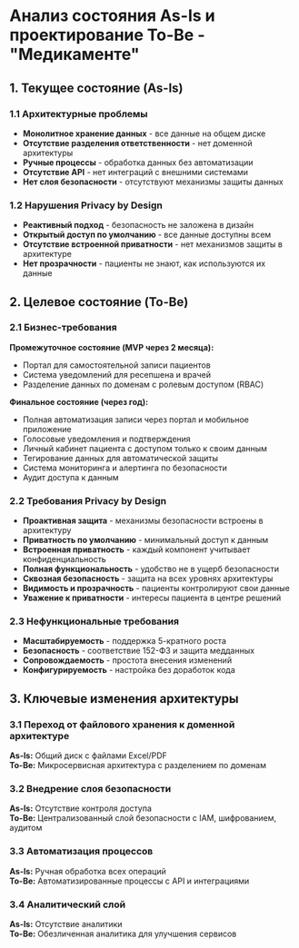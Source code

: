 # Анализ состояния As-Is и проектирование To-Be - "Медикаменте"

## 1. Текущее состояние (As-Is)

### 1.1 Архитектурные проблемы
- **Монолитное хранение данных** - все данные на общем диске
- **Отсутствие разделения ответственности** - нет доменной архитектуры
- **Ручные процессы** - обработка данных без автоматизации
- **Отсутствие API** - нет интеграций с внешними системами
- **Нет слоя безопасности** - отсутствуют механизмы защиты данных

### 1.2 Нарушения Privacy by Design
- **Реактивный подход** - безопасность не заложена в дизайн
- **Открытый доступ по умолчанию** - все данные доступны всем
- **Отсутствие встроенной приватности** - нет механизмов защиты в архитектуре
- **Нет прозрачности** - пациенты не знают, как используются их данные

## 2. Целевое состояние (To-Be)

### 2.1 Бизнес-требования
**Промежуточное состояние (MVP через 2 месяца):**
- Портал для самостоятельной записи пациентов
- Система уведомлений для ресепшена и врачей
- Разделение данных по доменам с ролевым доступом (RBAC)

**Финальное состояние (через год):**
- Полная автоматизация записи через портал и мобильное приложение
- Голосовые уведомления и подтверждения
- Личный кабинет пациента с доступом только к своим данным
- Тегирование данных для автоматической защиты
- Система мониторинга и алертинга по безопасности
- Аудит доступа к данным

### 2.2 Требования Privacy by Design
- **Проактивная защита** - механизмы безопасности встроены в архитектуру
- **Приватность по умолчанию** - минимальный доступ к данным
- **Встроенная приватность** - каждый компонент учитывает конфиденциальность
- **Полная функциональность** - удобство не в ущерб безопасности
- **Сквозная безопасность** - защита на всех уровнях архитектуры
- **Видимость и прозрачность** - пациенты контролируют свои данные
- **Уважение к приватности** - интересы пациента в центре решений

### 2.3 Нефункциональные требования
- **Масштабируемость** - поддержка 5-кратного роста
- **Безопасность** - соответствие 152-ФЗ и защита медданных
- **Сопровождаемость** - простота внесения изменений
- **Конфигурируемость** - настройка без доработок кода

## 3. Ключевые изменения архитектуры

### 3.1 Переход от файлового хранения к доменной архитектуре
**As-Is:** Общий диск с файлами Excel/PDF  
**To-Be:** Микросервисная архитектура с разделением по доменам

### 3.2 Внедрение слоя безопасности
**As-Is:** Отсутствие контроля доступа  
**To-Be:** Централизованный слой безопасности с IAM, шифрованием, аудитом

### 3.3 Автоматизация процессов
**As-Is:** Ручная обработка всех операций  
**To-Be:** Автоматизированные процессы с API и интеграциями

### 3.4 Аналитический слой
**As-Is:** Отсутствие аналитики  
**To-Be:** Обезличенная аналитика для улучшения сервисов

